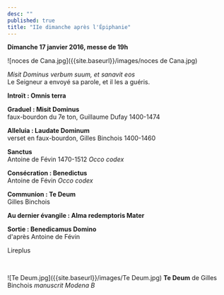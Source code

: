 ```yaml
---
desc: ""
published: true
title: "IIe dimanche après l'Épiphanie"
---
```


  **Dimanche 17 janvier 2016, messe de 19h**

![noces de Cana.jpg]({{site.baseurl}}/images/noces de Cana.jpg)

*Misit Dominus verbum suum, et sanavit eos*  
Le Seigneur a envoyé sa parole, et il les a guéris.


**Introït : Omnis terra**

**Graduel : Misit Dominus**  
faux-bourdon du 7e ton, Guillaume Dufay 1400-1474

**Alleluia : Laudate Dominum**  
verset en faux-bourdon, Gilles Binchois 1400-1460

**Sanctus**  
Antoine de Févin 1470-1512 *Occo codex*
 
**Consécration : Benedictus**  
Antoine de Févin *Occo codex*

**Communion : Te Deum**  
Gilles Binchois

**Au dernier évangile : Alma redemptoris Mater** 

**Sortie : Benedicamus Domino**  
d'après Antoine de Févin

Lireplus

&nbsp;

![Te Deum.jpg]({{site.baseurl}}/images/Te Deum.jpg)
**Te Deum** de Gilles Binchois *manuscrit Modena B*
